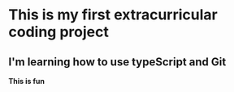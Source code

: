 # This is my first extracurricular coding project
## I'm learning how to use typeScript and Git
**This is fun**
